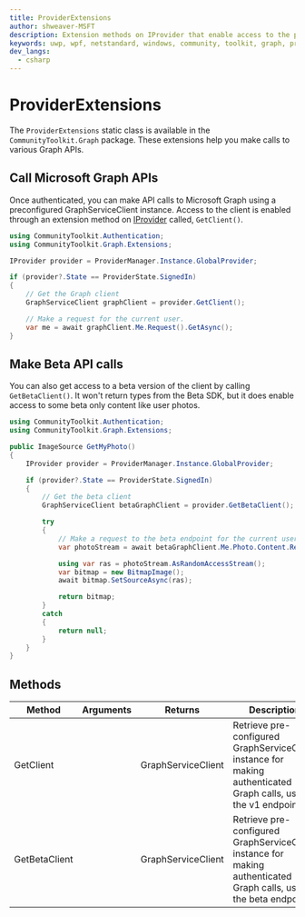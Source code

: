 ```yaml
---
title: ProviderExtensions
author: shweaver-MSFT
description: Extension methods on IProvider that enable access to the pre-configured GraphServiceClient instance.
keywords: uwp, wpf, netstandard, windows, community, toolkit, graph, provider, providers, extensions
dev_langs:
  - csharp
---
```


# ProviderExtensions

The `ProviderExtensions` static class is available in the `CommunityToolkit.Graph` package. These extensions help you make calls to various Graph APIs.

## Call Microsoft Graph APIs

Once authenticated, you can make API calls to Microsoft Graph using a preconfigured GraphServiceClient instance. Access to the client is enabled through an extension method on [IProvider](../authentication/IProvider.md) called, `GetClient()`.

```csharp
using CommunityToolkit.Authentication;
using CommunityToolkit.Graph.Extensions;

IProvider provider = ProviderManager.Instance.GlobalProvider;

if (provider?.State == ProviderState.SignedIn)
{
    // Get the Graph client
    GraphServiceClient graphClient = provider.GetClient();

    // Make a request for the current user.
    var me = await graphClient.Me.Request().GetAsync();
}
```

## Make Beta API calls

You can also get access to a beta version of the client by calling `GetBetaClient()`.
It won't return types from the Beta SDK, but it does enable access to some beta only content like user photos.

```csharp
using CommunityToolkit.Authentication;
using CommunityToolkit.Graph.Extensions;

public ImageSource GetMyPhoto()
{
    IProvider provider = ProviderManager.Instance.GlobalProvider;

    if (provider?.State == ProviderState.SignedIn)
    {
        // Get the beta client
        GraphServiceClient betaGraphClient = provider.GetBetaClient();

        try
        {
            // Make a request to the beta endpoint for the current user's photo.
            var photoStream = await betaGraphClient.Me.Photo.Content.Request().GetAsync();

            using var ras = photoStream.AsRandomAccessStream();
            var bitmap = new BitmapImage();
            await bitmap.SetSourceAsync(ras);

            return bitmap;
        }
        catch
        {
            return null;
        }
    }
}
```

## Methods

| Method | Arguments | Returns | Description |
| -- | -- | -- | -- |
| GetClient | | GraphServiceClient | Retrieve pre-configured GraphServiceClient instance for making authenticated Graph calls, using the v1 endpoint. |
| GetBetaClient | | GraphServiceClient | Retrieve pre-configured GraphServiceClient instance for making authenticated Graph calls, using the beta endpoint. |
